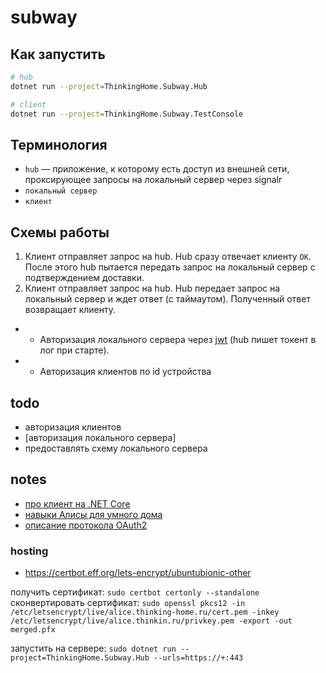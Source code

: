 # subway

## Как запустить

```bash
# hub
dotnet run --project=ThinkingHome.Subway.Hub

# client
dotnet run --project=ThinkingHome.Subway.TestConsole
```

## Терминология

- `hub` — приложение, к которому есть доступ из внешней сети, проксирующее запросы на локальный сервер через signalr
- `локальный сервер`
- `клиент`

## Схемы работы

1. Клиент отправляет запрос на hub. Hub сразу отвечает клиенту `OK`. После этого hub пытается передать запрос на локальный сервер с подтверждением доставки.
2. Клиент отправляет запрос на hub. Hub передает запрос на локальный сервер и ждет ответ (с таймаутом). Полученный ответ возвращает клиенту.

- * Авторизация локального сервера через [jwt]((https://docs.microsoft.com/ru-ru/aspnet/core/signalr/authn-and-authz?view=aspnetcore-3.1)) (hub пишет токент в лог при старте).
- * Авторизация клиентов по id устройства

## todo

- авторизация клиентов
- [авторизация локального сервера]
- предоставлять схему локального сервера

## notes

- [про клиент на .NET Core](https://docs.microsoft.com/ru-ru/aspnet/core/signalr/dotnet-client?view=aspnetcore-3.1)
- [навыки Алисы для умного дома](https://yandex.ru/dev/dialogs/alice/doc/smart-home/reference/post-action-docpage/)
- [описание протокола OAuth2](https://www.oauth.com/oauth2-servers/authorization/the-authorization-request/)

### hosting

- https://certbot.eff.org/lets-encrypt/ubuntubionic-other

получить сертификат: `sudo certbot certonly --standalone`
сконвертировать сертификат: `sudo openssl pkcs12 -in /etc/letsencrypt/live/alice.thinking-home.ru/cert.pem -inkey /etc/letsencrypt/live/alice.thinkin.ru/privkey.pem -export -out merged.pfx`

запустить на сервере: `sudo dotnet run --project=ThinkingHome.Subway.Hub --urls=https://+:443`
